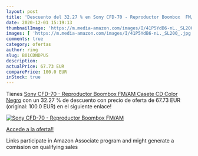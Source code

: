 ```yaml
---
layout: post
title: 'Descuento del 32.27 % en Sony CFD-70 - Reproductor Boombox  FM/AM'
date: 2020-12-01 15:19:13
thumbnailImage: 'https://m.media-amazon.com/images/I/41P5YdB6-nL._SL200_.jpg'
images: [ 'https://m.media-amazon.com/images/I/41P5YdB6-nL._SL200_.jpg' ]
comments: true
category: ofertas
author: ring
slug: B01CDNDPUS
description:
actualPrice: 67.73 EUR
comparePrice: 100.0 EUR
inStock: true
---
```


Tienes [Sony CFD-70 - Reproductor Boombox  FM/AM  Casete  CD   Color Negro](https://www.amazon.es/dp/B01CDNDPUS/?tag=tolees-21) con un 32.27 % de descuento con precio de oferta de 67.73 EUR (original: 100.0 EUR) en el siguiente enlace!

[![Sony CFD-70 - Reproductor Boombox  FM/AM](https://m.media-amazon.com/images/I/41P5YdB6-nL._SL200_.jpg)](https://www.amazon.es/dp/B01CDNDPUS/?tag=tolees-21)

[Accede a la oferta!!](https://www.amazon.es/dp/B01CDNDPUS/?tag=tolees-21)

Links participate in Amazon Associate program and might generate a comission on qualifying sales


